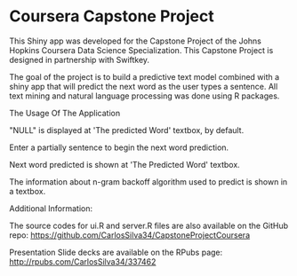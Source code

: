 # Coursera Capstone Project

This Shiny app was developed for the Capstone Project of the Johns Hopkins Coursera Data Science Specialization. This Capstone Project is designed in partnership with Swiftkey.

The goal of the project is to build a predictive text model combined with a shiny app that will predict the next word as the user types a sentence. All text mining and natural language processing was done using R packages.

The Usage Of The Application

"NULL" is displayed at 'The predicted Word' textbox, by default.

Enter a partially sentence to begin the next word prediction.

Next word predicted is shown at 'The Predicted Word' textbox.

The information about n-gram backoff algorithm used to predict is shown in a textbox.

Additional Information:

The source codes for ui.R and server.R files are also available on the GitHub repo: https://github.com/CarlosSilva34/CapstoneProjectCoursera

Presentation Slide decks are available on the RPubs page: http://rpubs.com/CarlosSilva34/337462
